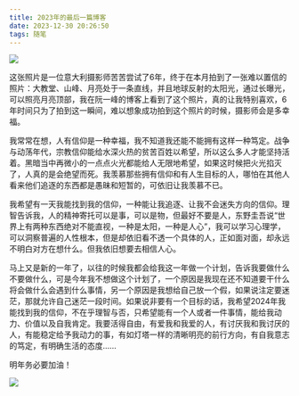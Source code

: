```yaml
---
title: 2023年的最后一篇博客
date: 2023-12-30 20:26:50
tags: 随笔
---
```


![](https://hxy-blog.oss-cn-beijing.aliyuncs.com/images/bg2023122614.webp)

这张照片是一位意大利摄影师苦苦尝试了6年，终于在本月拍到了一张难以置信的照片：大教堂、山峰、月亮处于一条直线，并且地球反射的太阳光，通过长曝光，可以照亮月亮顶部，我在阮一峰的博客上看到了这个照片，真的让我特别喜欢，6年时间只为了拍到这一瞬间，难以想象成功拍到这个照片的时候，摄影师会是多幸福。

我常常在想，人有信仰是一种幸福，我不知道我还能不能拥有这样一种笃定。战争与动荡年代，宗教信仰能给水深火热的贫苦百姓以希望，所以这么多人才能坚持活着。黑暗当中再微小的一点点火光都能给人无限地希望，如果这时候把火光掐灭了，人真的是会绝望而死。我羡慕那些拥有信仰和有人生目标的人，哪怕在其他人看来他们追逐的东西都是愚昧和短暂的，可依旧让我羡慕不已。

我希望有一天我能找到我的信仰，一种能让我追逐、让我不会迷失方向的信仰。理智告诉我，人的精神寄托可以是事，可以是物，但最好不要是人，东野圭吾说“世界上有两种东西绝对不能直视，一种是太阳，一种是人心”，我可以学习心理学，可以洞察普遍的人性根本，但是却依旧看不透一个具体的人，正如面对面，却永远不明白对方在想什么。但我依旧想要去相信人心。

马上又是新的一年了，以往的时候我都会给我这一年做一个计划，告诉我要做什么不要做什么，可是今年我不想做这个计划了，一个原因是我现在还不知道要干什么将会做什么会遇到什么事情，另一个原因是我想给自己放一个假，如果说注定要迷茫，那就允许自己迷茫一段时间。如果说非要有一个目标的话，我希望2024年我能找到我的信仰，不在乎理智与否，只希望能有一个人或者一件事情，能给我动力、价值以及自我肯定。我要活得自由，有爱我和我爱的人，有讨厌我和我讨厌的人，有能稳定给予我动力的事，有如灯塔一样的清晰明亮的前行方向，有自我意志的笃定，有明确生活的态度......

明年务必要加油！

![](https://hxy-blog.oss-cn-beijing.aliyuncs.com/images/%E5%9C%A8%E6%9C%88%E5%85%89%E4%B8%8B%E5%9D%90%E4%BA%86%E4%B8%80%E4%BC%9A%E5%84%BF%EF%BC%8C%E5%BF%83%E9%87%8C%E5%BE%88%E5%B9%B3%E5%AE%89%E3%80%82.jpeg)

